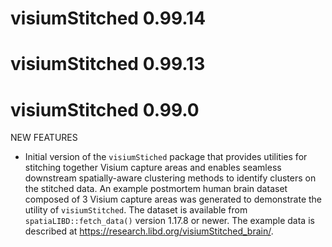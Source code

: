 # visiumStitched 0.99.14

# visiumStitched 0.99.13

# visiumStitched 0.99.0

NEW FEATURES

* Initial version of the `visiumStiched` package that provides utilities for
stitching together Visium capture areas and enables seamless downstream
spatially-aware clustering methods to identify clusters on the stitched data.
An example postmortem human brain dataset composed of 3 Visium capture areas
was generated to demonstrate the utility of `visiumStitched`. The dataset is
available from `spatiaLIBD::fetch_data()` version 1.17.8 or newer. The example
data is described at <https://research.libd.org/visiumStitched_brain/>.
